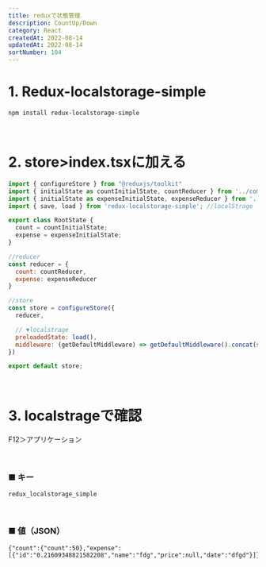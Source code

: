 ```yaml
---
title: reduxで状態管理
description: CountUp/Down
category: React
createdAt: 2022-08-14
updatedAt: 2022-08-14
sortNumber: 104
---
```



# 1. Redux-localstorage-simple
```
npm install redux-localstorage-simple
```

<br>

# 2. store>index.tsxに加える
```js
import { configureStore } from "@reduxjs/toolkit"
import { initialState as countInitialState, countReducer } from '../components/count/countSlice'
import { initialState as expenseInitialState, expenseReducer } from '../components/expense/ExpenseSlice'
import { save, load } from 'redux-localstorage-simple'; //localStrage

export class RootState {
  count = countInitialState;
  expense = expenseInitialState;
}

//reducer
const reducer = {
  count: countReducer,
  expense: expenseReducer
}

//store
const store = configureStore({
  reducer,

  // ▼localstrage
  preloadedState: load(),
  middleware: (getDefaultMiddleware) => getDefaultMiddleware().concat(save()),
})

export default store;

```

<br>

# 3. localstrageで確認
F12＞アプリケーション

<br>

### ■ キー
```
redux_localstorage_simple
```

<br>

### ■ 値（JSON）
```
{"count":{"count":50},"expense":[{"id":"0.21609348821582208","name":"fdg","price":null,"date":"dfgd"}]}
```

